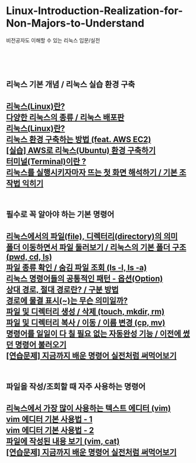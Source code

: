 # Linux-Introduction-Realization-for-Non-Majors-to-Understand
비전공자도 이해할 수 있는 리눅스 입문/실전

<br/><br/><br/>

<h2>리눅스 기본 개념 / 리눅스 실습 환경 구축<h2/>
    <a href="https://stbhg5.tistory.com/566">리눅스(Linux)란?</a><br/>
    <a href="https://stbhg5.tistory.com/567">다양한 리눅스의 종류 / 리눅스 배포판</a><br/>
    <a href="https://stbhg5.tistory.com/566">리눅스(Linux)란?</a><br/>
    <a href="https://stbhg5.tistory.com/579">리눅스 환경 구축하는 방법 (feat. AWS EC2)</a><br/>
    <a href="https://stbhg5.tistory.com/580">[실습] AWS로 리눅스(Ubuntu) 환경 구축하기</a><br/>
    <a href="https://stbhg5.tistory.com/581">터미널(Terminal)이란 ?</a><br/>
    <a href="https://stbhg5.tistory.com/594">리눅스를 실행시키자마자 뜨는 첫 화면 해석하기 / 기본 조작법 익히기</a><br/>
    <br/>

<h2>필수로 꼭 알아야 하는 기본 명령어<h2/>
    <a href="https://stbhg5.tistory.com/595">리눅스에서의 파일(file), 디렉터리(directory)의 의미</a><br/>
    <a href="https://stbhg5.tistory.com/597">폴더 이동하면서 파일 둘러보기 / 리눅스의 기본 폴더 구조 (pwd, cd, ls)</a><br/>
    <a href="https://stbhg5.tistory.com/598">파일 종류 확인 / 숨김 파일 조회 (ls -l, ls -a)</a><br/>
    <a href="https://stbhg5.tistory.com/599">리눅스 명령어들의 공통적인 패턴 - 옵션(Option)</a><br/>
    <a href="https://stbhg5.tistory.com/600">상대 경로, 절대 경로란? / 구분 방법</a><br/>
    <a href="https://stbhg5.tistory.com/602">경로에 물결 표시(~)는 무슨 의미일까?</a><br/>
    <a href="https://stbhg5.tistory.com/605">파일 및 디렉터리 생성 / 삭제 (touch, mkdir, rm)</a><br/>
    <a href="https://stbhg5.tistory.com/606">파일 및 디렉터리 복사 / 이동 / 이름 변경 (cp, mv)</a><br/>
    <a href="https://stbhg5.tistory.com/607">명령어를 일일이 다 칠 필요 없는 자동완성 기능 / 이전에 썼던 명령어 불러오기</a><br/>
    <a href="https://stbhg5.tistory.com/609">[연습문제] 지금까지 배운 명령어 실전처럼 써먹어보기</a><br/>
    <br/>

<h2>파일을 작성/조회할 때 자주 사용하는 명령어<h2/>
    <a href="https://stbhg5.tistory.com/610">리눅스에서 가장 많이 사용하는 텍스트 에디터 (vim)</a><br/>
    <a href="https://stbhg5.tistory.com/611">vim 에디터 기본 사용법 - 1</a><br/>
    <a href="https://stbhg5.tistory.com/612">vim 에디터 기본 사용법 - 2</a><br/>
    <a href="https://stbhg5.tistory.com/616">파일에 작성된 내용 보기 (vim, cat)</a><br/>
    <a href="https://stbhg5.tistory.com/619">[연습문제] 지금까지 배운 명령어 실전처럼 써먹어보기</a><br/>
    <br/>
